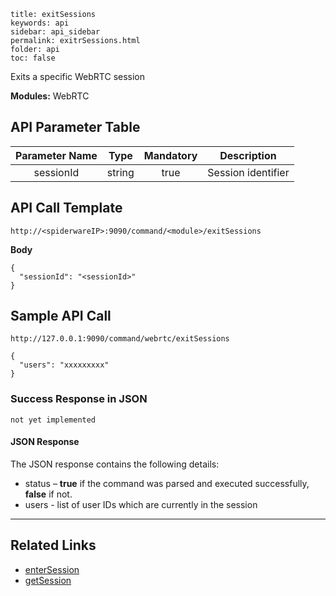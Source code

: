```
title: exitSessions
keywords: api
sidebar: api_sidebar
permalink: exitrSessions.html
folder: api
toc: false

```

Exits a specific WebRTC session

**Modules:** WebRTC



## API Parameter Table

| **Parameter Name** | **Type** | **Mandatory** | **Description**    |
| :----------------: | :------: | :-----------: | ------------------ |
|     sessionId      |  string  |     true      | Session identifier |



## API Call Template

```
http://<spiderwareIP>:9090/command/<module>/exitSessions
```

**Body**

```
{
  "sessionId": "<sessionId>"  
}  
```



## Sample API Call

```
http://127.0.0.1:9090/command/webrtc/exitSessions
```

```
{
  "users": "xxxxxxxxx"  
}  
```



### Success Response in JSON

```
not yet implemented
```

#### JSON Response

The JSON response contains the following details:

- status – **true** if the command was parsed and executed successfully, **false** if not.
- users - list of user IDs which are currently in the session

------

## Related Links

- [enterSession](enterSession.html)
- [getSession](getSession.html)

